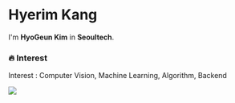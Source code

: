 # Hyerim Kang

I'm **HyoGeun Kim** in **Seoultech**.<p>
  
### 🔥 Interest 
Interest : Computer Vision, Machine Learning, Algorithm, Backend
  
<img src="https://img.shields.io/badge/C-00599C?style=flat-square&logo=C&logoColor=white"/>


